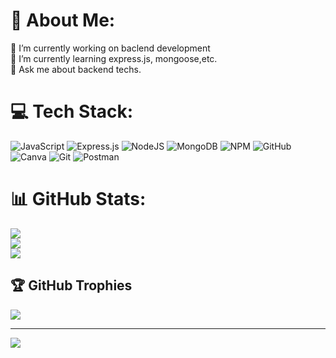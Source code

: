 
# 💫 About Me:
🔭 I’m currently working on baclend development<br>🌱 I’m currently learning express.js, mongoose,etc.<br>💬 Ask me about backend techs.<br>


# 💻 Tech Stack:
![JavaScript](https://img.shields.io/badge/javascript-%23323330.svg?style=for-the-badge&logo=javascript&logoColor=%23F7DF1E) ![Express.js](https://img.shields.io/badge/express.js-%23404d59.svg?style=for-the-badge&logo=express&logoColor=%2361DAFB) ![NodeJS](https://img.shields.io/badge/node.js-6DA55F?style=for-the-badge&logo=node.js&logoColor=white) ![MongoDB](https://img.shields.io/badge/MongoDB-%234ea94b.svg?style=for-the-badge&logo=mongodb&logoColor=white) ![NPM](https://img.shields.io/badge/NPM-%23CB3837.svg?style=for-the-badge&logo=npm&logoColor=white) ![GitHub](https://img.shields.io/badge/github-%23121011.svg?style=for-the-badge&logo=github&logoColor=white) ![Canva](https://img.shields.io/badge/Canva-%2300C4CC.svg?style=for-the-badge&logo=Canva&logoColor=white) ![Git](https://img.shields.io/badge/git-%23F05033.svg?style=for-the-badge&logo=git&logoColor=white) ![Postman](https://img.shields.io/badge/Postman-FF6C37?style=for-the-badge&logo=postman&logoColor=white)
# 📊 GitHub Stats:
![](https://github-readme-stats.vercel.app/api?username=rgffttgh&theme=dark&hide_border=true&include_all_commits=false&count_private=true)<br/>
![](https://github-readme-streak-stats.herokuapp.com/?user=rgffttgh&theme=dark&hide_border=true)<br/>
![](https://github-readme-stats.vercel.app/api/top-langs/?username=rgffttgh&theme=dark&hide_border=true&include_all_commits=false&count_private=true&layout=compact)

## 🏆 GitHub Trophies
![](https://github-profile-trophy.vercel.app/?username=rgffttgh&theme=radical&no-frame=false&no-bg=true&margin-w=4)

---
[![](https://visitcount.itsvg.in/api?id=rgffttgh&icon=0&color=0)](https://visitcount.itsvg.in)

<!-- Proudly created with GPRM ( https://gprm.itsvg.in ) -->
